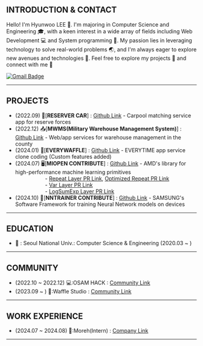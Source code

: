 ## INTRODUCTION & CONTACT

Hello! I'm Hyunwoo LEE :wave:. I'm majoring in Computer Science and Engineering :mortar_board:, with a keen interest in a wide array of fields including Web Development :computer: and System programming 💾. 
My passion lies in leveraging technology to solve real-world problems :earth_asia:, and I'm always eager to explore new avenues and technologies :telescope:. 
Feel free to explore my projects :file_folder: and connect with me :handshake:

[![Gmail Badge](https://img.shields.io/badge/Gmail-d14836?style=flat-square&logo=Gmail&logoColor=white&link=mailto:dlgusdn0414@snu.ac.kr)](mailto:dlgusdn0414@snu.ac.kr)

* * *

## PROJECTS

+ (2022.09) 🚗[**RESERVER CAR**] : [Github Link](https://github.com/lhw414/reservercar) - Carpool matching service app for reserve forces
+ (2022.12) 📤[**MWMS(Military Warehouse Management System)**] : [Github Link](https://github.com/osamhack2022/WEB_APP_MWMS_RackVisor) - Web/app services for warehouse management in the county
+ (2024.01) 🏫[**EVERYWAFFLE**] : [Github Link](https://github.com/wafflestudio21-5/team3-server) - EVERYTIME app service clone coding (Custom features added)
+ (2024.07) 🖥️[**MIOPEN CONTRIBUTE**] : [Github Link](https://github.com/ROCm/MIOpen) - AMD's library for high-performance machine learning primitives <br/>
&nbsp;&nbsp;&nbsp;&nbsp;&nbsp;&nbsp;&nbsp;&nbsp;&nbsp;&nbsp;&nbsp;&nbsp;&nbsp;&nbsp;&nbsp;&nbsp;&nbsp;&nbsp;&nbsp;&nbsp;- [Repeat Layer PR Link](https://github.com/moreh-dev/MIOpen/pull/42), [Optimized Repeat PR Link](https://github.com/moreh-dev/MIOpen/pull/49) <br/>
&nbsp;&nbsp;&nbsp;&nbsp;&nbsp;&nbsp;&nbsp;&nbsp;&nbsp;&nbsp;&nbsp;&nbsp;&nbsp;&nbsp;&nbsp;&nbsp;&nbsp;&nbsp;&nbsp;&nbsp;- [Var Layer PR Link](https://github.com/moreh-dev/MIOpen/pull/43) <br/>
&nbsp;&nbsp;&nbsp;&nbsp;&nbsp;&nbsp;&nbsp;&nbsp;&nbsp;&nbsp;&nbsp;&nbsp;&nbsp;&nbsp;&nbsp;&nbsp;&nbsp;&nbsp;&nbsp;&nbsp;- [LogSumExp Layer PR Link](https://github.com/moreh-dev/MIOpen/pull/46) <br/>
+ (2024.10) 🧠[**NNTRAINER CONTRIBUTE**] : [Github Link](https://github.com/nnstreamer/nntrainer) - SAMSUNG's Software Framework for training Neural Network models on devices
  
* * *

## EDUCATION

- 🏫 : Seoul National Univ.: Computer Science & Engineering (2020.03 ~ )

* * *

## COMMUNITY

+ (2022.10 ~ 2022.12) 💻:OSAM HACK : [Community Link](https://github.com/osamhack2022-v2)
+ (2023.09 ~ ) 🏢:Waffle Studio : [Community Link](https://github.com/wafflestudio)

* * *

## WORK EXPERIENCE

+ (2024.07 ~ 2024.08) 🏢:Moreh(Intern) : [Company Link](https://moreh.io/)

---



